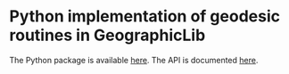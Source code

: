 # Python implementation of geodesic routines in GeographicLib

The Python package is available
[here](https://pypi.python.org/pypi/geographiclib).
The API is documented
[here](https://geographiclib.sourceforge.io/html/python/index.html).
